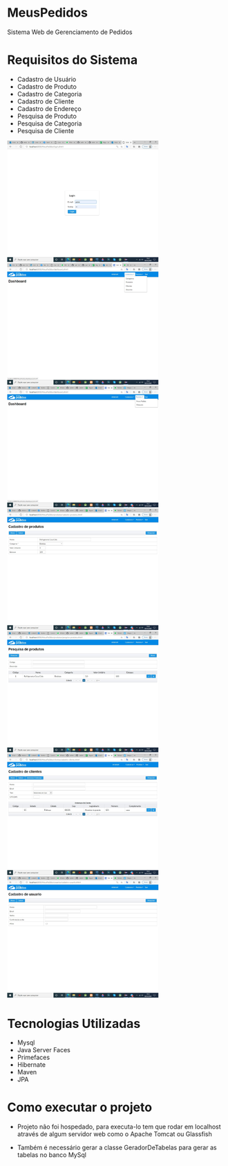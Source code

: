 # MeusPedidos
Sistema Web de Gerenciamento de Pedidos

# Requisitos do Sistema

- Cadastro de Usuário
- Cadastro de Produto
- Cadastro de Categoria
- Cadastro de Cliente
- Cadastro de Endereço
- Pesquisa de Produto
- Pesquisa de Categoria
- Pesquisa de Cliente


<img src="WhatsApp Image 2020-05-09 at 15.42.20.jpeg" width="350" title="hover text">
<img src="WhatsApp Image 2020-05-09 at 15.43.46.jpeg" width="350" title="hover text">
<img src="WhatsApp Image 2020-05-09 at 15.48.28.jpeg" width="350" title="hover text">
<img src="WhatsApp Image 2020-05-09 at 15.49.42.jpeg" width="350" title="hover text">
<img src="WhatsApp Image 2020-05-09 at 15.50.03.jpeg" width="350" title="hover text">
<img src="WhatsApp Image 2020-05-09 at 15.52.59.jpeg" width="350" title="hover text">
<img src="WhatsApp Image 2020-05-09 at 15.53.26.jpeg" width="350" title="hover text">

# Tecnologias Utilizadas

- Mysql
- Java Server Faces
- Primefaces
- Hibernate
- Maven
- JPA

# Como executar o projeto

- Projeto não foi hospedado, para executa-lo tem que rodar em localhost através de algum servidor web como
o Apache Tomcat ou Glassfish

- Também é necessário gerar a classe GeradorDeTabelas para gerar as tabelas no banco MySql

